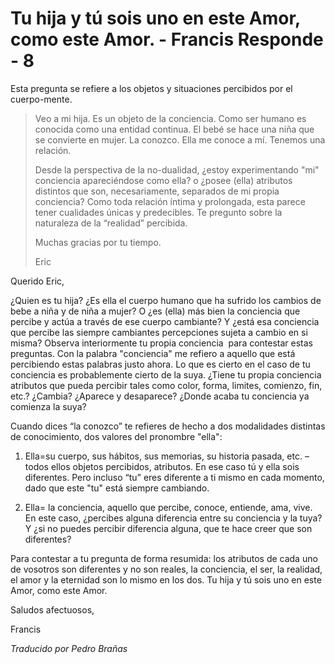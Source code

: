 # Tu hija y tú sois uno en este Amor, como este Amor. - Francis Responde - 8

Esta pregunta se refiere a los objetos y situaciones percibidos por el cuerpo-mente.

>Veo a mi hija. Es un objeto de la conciencia. Como ser humano es conocida como una entidad continua. El bebé se hace una niña que se convierte en mujer. La conozco. Ella me conoce a mí. Tenemos una relación.
>
>Desde la perspectiva de la no-dualidad, ¿estoy experimentando "mi" conciencia apareciéndose como ella? o ¿posee (ella) atributos distintos que son, necesariamente, separados de mi propia conciencia? Como toda relación íntima y prolongada, esta parece tener cualidades únicas y predecibles. Te pregunto sobre la naturaleza de la “realidad” percibida.
>
>Muchas gracias por tu tiempo.
>
>Eric

Querido Eric,

¿Quien es tu hija? ¿Es ella el cuerpo humano que ha sufrido los cambios de bebe a niña y de niña a mujer? O ¿es (ella) más bien la conciencia que percibe y actúa a través de ese cuerpo cambiante? Y ¿está esa conciencia que percibe las siempre cambiantes percepciones sujeta a cambio en si misma? Observa interiormente tu propia conciencia  para contestar estas preguntas. Con la palabra "conciencia" me refiero a aquello que está percibiendo estas palabras justo ahora. Lo que es cierto en el caso de tu conciencia es probablemente cierto de la suya. ¿Tiene tu propia conciencia atributos que pueda percibir tales como color, forma, limites, comienzo, fin, etc.? ¿Cambia? ¿Aparece y desaparece? ¿Donde acaba tu conciencia ya comienza la suya?

Cuando dices “la conozco” te refieres de hecho a dos modalidades distintas de conocimiento, dos valores del pronombre "ella":

1. Ella=su cuerpo, sus hábitos, sus memorias, su historia pasada, etc. – todos ellos objetos percibidos, atributos. En ese caso tú y ella sois diferentes. Pero incluso “tu” eres diferente a ti mismo en cada momento, dado que este "tu" está siempre cambiando.

2. Ella= la conciencia, aquello que percibe, conoce, entiende, ama, vive. En este caso, ¿percibes alguna diferencia entre su conciencia y la tuya? Y ¿si no puedes percibir diferencia alguna, que te hace creer que son diferentes?

Para contestar a tu pregunta de forma resumida: los atributos de cada uno de vosotros son diferentes y no son reales, la conciencia, el ser, la realidad, el amor y la eternidad son lo mismo en los dos. Tu hija y tú sois uno en este Amor, como este Amor.

Saludos afectuosos,

Francis

_Traducido por Pedro Brañas_